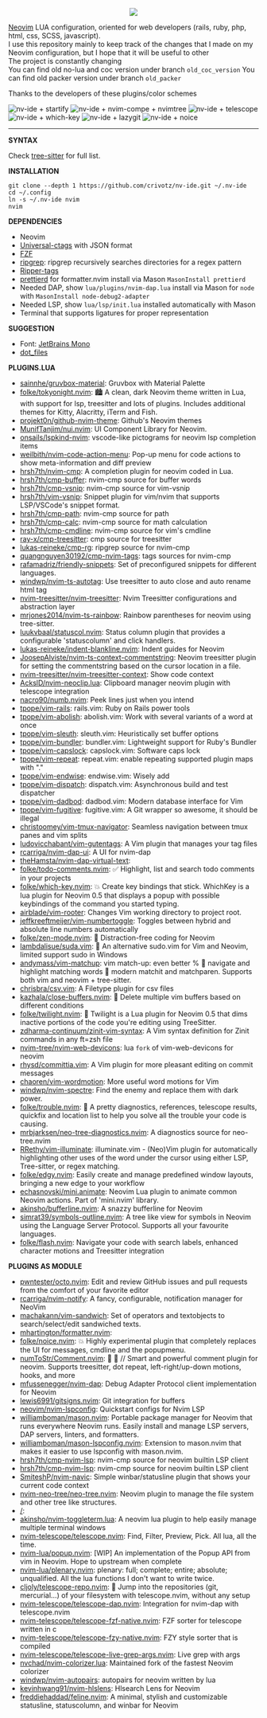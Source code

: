 <p align="center">
  <img src="https://raw.githubusercontent.com/crivotz/nv-ide/master/screenshots/NV-IDE.svg?raw=true"/>
</p>

[Neovim](https://neovim.io/) LUA configuration, oriented for web developers (rails, ruby, php, html, css, SCSS, javascript).  
I use this repository mainly to keep track of the changes that I made on my Neovim configuration, but I hope that it will be useful to other  
The project is constantly changing  
You can find old no-lua and coc version under branch `old_coc_version`
You can find old packer version under branch `old_packer`

Thanks to the developers of these plugins/color schemes

![nv-ide + startify](https://raw.githubusercontent.com/crivotz/nv-ide/master/screenshots/nv-ide_screenshot_0.png)
![nv-ide + nvim-compe + nvimtree ](https://raw.githubusercontent.com/crivotz/nv-ide/master/screenshots/nv-ide_screenshot_1.png)
![nv-ide + telescope ](https://raw.githubusercontent.com/crivotz/nv-ide/master/screenshots/nv-ide_screenshot_2.png)
![nv-ide + which-key ](https://raw.githubusercontent.com/crivotz/nv-ide/master/screenshots/nv-ide_screenshot_3.png)
![nv-ide + lazygit ](https://raw.githubusercontent.com/crivotz/nv-ide/master/screenshots/nv-ide_screenshot_4.png)
![nv-ide + noice ](https://raw.githubusercontent.com/crivotz/nv-ide/master/screenshots/nv-ide_screenshot_5.png)

---

**SYNTAX**

Check [tree-sitter](https://github.com/tree-sitter/tree-sitter) for full list.  

**INSTALLATION**
```console
git clone --depth 1 https://github.com/crivotz/nv-ide.git ~/.nv-ide
cd ~/.config
ln -s ~/.nv-ide nvim
nvim
```
**DEPENDENCIES**

* Neovim
* [Universal-ctags](https://github.com/universal-ctags/ctags) with JSON format
* [FZF](https://github.com/junegunn/fzf)
* [ripgrep](https://github.com/BurntSushi/ripgrep): ripgrep recursively searches directories for a regex pattern  
* [Ripper-tags](https://github.com/tmm1/ripper-tags)
* [prettierd](https://github.com/fsouza/prettierd) for formatter.nvim install via Mason `MasonInstall prettierd`
* Needed DAP, show `lua/plugins/nvim-dap.lua` install via Mason for `node` with `MasonInstall node-debug2-adapter`
* Needed LSP, show `lua/lsp/init.lua` installed automatically with Mason
* Terminal that supports ligatures for proper representation

**SUGGESTION**

* Font: [JetBrains Mono](https://www.jetbrains.com/lp/mono/)
* [dot_files](https://github.com/crivotz/dot_files)

**PLUGINS.LUA**  

* [sainnhe/gruvbox-material](https://github.com/sainnhe/gruvbox-material): Gruvbox with Material Palette  
* [folke/tokyonight.nvim](https://github.com/folke/tokyonight.nvim): 🏙 A clean, dark Neovim theme written in Lua, with support for lsp, treesitter and lots of plugins. Includes additional themes for Kitty, Alacritty, iTerm and Fish.  
* [projekt0n/github-nvim-theme](https://github.com/projekt0n/github-nvim-theme): Github's Neovim themes  
* [MunifTanjim/nui.nvim](https://github.com/MunifTanjim/nui.nvim): UI Component Library for Neovim.  
* [onsails/lspkind-nvim](https://github.com/onsails/lspkind-nvim): vscode-like pictograms for neovim lsp completion items  
* [weilbith/nvim-code-action-menu](https://github.com/weilbith/nvim-code-action-menu): Pop-up menu for code actions to show meta-information and diff preview  
* [hrsh7th/nvim-cmp](https://github.com/hrsh7th/nvim-cmp): A completion plugin for neovim coded in Lua.  
* [hrsh7th/cmp-buffer](https://github.com/hrsh7th/cmp-buffer): nvim-cmp source for buffer words  
* [hrsh7th/cmp-vsnip](https://github.com/hrsh7th/cmp-vsnip): nvim-cmp source for vim-vsnip  
* [hrsh7th/vim-vsnip](https://github.com/hrsh7th/vim-vsnip): Snippet plugin for vim/nvim that supports LSP/VSCode's snippet format.  
* [hrsh7th/cmp-path](https://github.com/hrsh7th/cmp-path): nvim-cmp source for path  
* [hrsh7th/cmp-calc](https://github.com/hrsh7th/cmp-calc): nvim-cmp source for math calculation  
* [hrsh7th/cmp-cmdline](https://github.com/hrsh7th/cmp-cmdline): nvim-cmp source for vim's cmdline  
* [ray-x/cmp-treesitter](https://github.com/ray-x/cmp-treesitter): cmp source for treesitter  
* [lukas-reineke/cmp-rg](https://github.com/lukas-reineke/cmp-rg): ripgrep source for nvim-cmp  
* [quangnguyen30192/cmp-nvim-tags](https://github.com/quangnguyen30192/cmp-nvim-tags): tags sources for nvim-cmp  
* [rafamadriz/friendly-snippets](https://github.com/rafamadriz/friendly-snippets): Set of preconfigured snippets for different languages.  
* [windwp/nvim-ts-autotag](https://github.com/windwp/nvim-ts-autotag): Use treesitter to auto close and auto rename html tag  
* [nvim-treesitter/nvim-treesitter](https://github.com/nvim-treesitter/nvim-treesitter): Nvim Treesitter configurations and abstraction layer  
* [mrjones2014/nvim-ts-rainbow](https://github.com/mrjones2014/nvim-ts-rainbow): Rainbow parentheses for neovim using tree-sitter.  
* [luukvbaal/statuscol.nvim](https://github.com/luukvbaal/statuscol.nvim): Status column plugin that provides a configurable 'statuscolumn' and click handlers.  
* [lukas-reineke/indent-blankline.nvim](https://github.com/lukas-reineke/indent-blankline.nvim): Indent guides for Neovim  
* [JoosepAlviste/nvim-ts-context-commentstring](https://github.com/JoosepAlviste/nvim-ts-context-commentstring): Neovim treesitter plugin for setting the commentstring based on the cursor location in a file.  
* [nvim-treesitter/nvim-treesitter-context](https://github.com/nvim-treesitter/nvim-treesitter-context): Show code context  
* [AckslD/nvim-neoclip.lua](https://github.com/AckslD/nvim-neoclip.lua): Clipboard manager neovim plugin with telescope integration  
* [nacro90/numb.nvim](https://github.com/nacro90/numb.nvim): Peek lines just when you intend  
* [tpope/vim-rails](https://github.com/tpope/vim-rails): rails.vim: Ruby on Rails power tools  
* [tpope/vim-abolish](https://github.com/tpope/vim-abolish): abolish.vim: Work with several variants of a word at once  
* [tpope/vim-sleuth](https://github.com/tpope/vim-sleuth): sleuth.vim: Heuristically set buffer options  
* [tpope/vim-bundler](https://github.com/tpope/vim-bundler): bundler.vim: Lightweight support for Ruby's Bundler  
* [tpope/vim-capslock](https://github.com/tpope/vim-capslock): capslock.vim: Software caps lock  
* [tpope/vim-repeat](https://github.com/tpope/vim-repeat): repeat.vim: enable repeating supported plugin maps with "."  
* [tpope/vim-endwise](https://github.com/tpope/vim-endwise): endwise.vim: Wisely add  
* [tpope/vim-dispatch](https://github.com/tpope/vim-dispatch): dispatch.vim: Asynchronous build and test dispatcher  
* [tpope/vim-dadbod](https://github.com/tpope/vim-dadbod): dadbod.vim: Modern database interface for Vim  
* [tpope/vim-fugitive](https://github.com/tpope/vim-fugitive): fugitive.vim: A Git wrapper so awesome, it should be illegal  
* [christoomey/vim-tmux-navigator](https://github.com/christoomey/vim-tmux-navigator): Seamless navigation between tmux panes and vim splits  
* [ludovicchabant/vim-gutentags](https://github.com/ludovicchabant/vim-gutentags): A Vim plugin that manages your tag files  
* [rcarriga/nvim-dap-ui](https://github.com/rcarriga/nvim-dap-ui): A UI for nvim-dap  
* [theHamsta/nvim-dap-virtual-text](https://github.com/theHamsta/nvim-dap-virtual-text):   
* [folke/todo-comments.nvim](https://github.com/folke/todo-comments.nvim): ✅ Highlight, list and search todo comments in your projects  
* [folke/which-key.nvim](https://github.com/folke/which-key.nvim): 💥 Create key bindings that stick. WhichKey is a lua plugin for Neovim 0.5 that displays a popup with possible keybindings of the command you started typing.  
* [airblade/vim-rooter](https://github.com/airblade/vim-rooter): Changes Vim working directory to project root.  
* [jeffkreeftmeijer/vim-numbertoggle](https://github.com/jeffkreeftmeijer/vim-numbertoggle): Toggles between hybrid and absolute line numbers automatically  
* [folke/zen-mode.nvim](https://github.com/folke/zen-mode.nvim): 🧘 Distraction-free coding for Neovim  
* [lambdalisue/suda.vim](https://github.com/lambdalisue/suda.vim): 🥪 An alternative sudo.vim for Vim and Neovim, limited support sudo in Windows  
* [andymass/vim-matchup](https://github.com/andymass/vim-matchup): vim match-up: even better % 👊 navigate and highlight matching words 👊 modern matchit and matchparen. Supports both vim and neovim + tree-sitter.  
* [chrisbra/csv.vim](https://github.com/chrisbra/csv.vim): A Filetype plugin for csv files  
* [kazhala/close-buffers.nvim](https://github.com/kazhala/close-buffers.nvim): 📑 Delete multiple vim buffers based on different conditions  
* [folke/twilight.nvim](https://github.com/folke/twilight.nvim): 🌅 Twilight is a Lua plugin for Neovim 0.5 that dims inactive portions of the code you're editing using TreeSitter.  
* [zdharma-continuum/zinit-vim-syntax](https://github.com/zdharma-continuum/zinit-vim-syntax): A Vim syntax definition for Zinit commands in any ft=zsh file  
* [nvim-tree/nvim-web-devicons](https://github.com/nvim-tree/nvim-web-devicons): lua `fork` of vim-web-devicons for neovim  
* [rhysd/committia.vim](https://github.com/rhysd/committia.vim): A Vim plugin for more pleasant editing on commit messages  
* [chaoren/vim-wordmotion](https://github.com/chaoren/vim-wordmotion): More useful word motions for Vim  
* [windwp/nvim-spectre](https://github.com/windwp/nvim-spectre): Find the enemy and replace them with dark power.  
* [folke/trouble.nvim](https://github.com/folke/trouble.nvim): 🚦 A pretty diagnostics, references, telescope results, quickfix and location list to help you solve all the trouble your code is causing.  
* [mrbjarksen/neo-tree-diagnostics.nvim](https://github.com/mrbjarksen/neo-tree-diagnostics.nvim): A diagnostics source for neo-tree.nvim  
* [RRethy/vim-illuminate](https://github.com/RRethy/vim-illuminate): illuminate.vim - (Neo)Vim plugin for automatically highlighting other uses of the word under the cursor using either LSP, Tree-sitter, or regex matching.  
* [folke/edgy.nvim](https://github.com/folke/edgy.nvim): Easily create and manage predefined window layouts, bringing a new edge to your workflow  
* [echasnovski/mini.animate](https://github.com/echasnovski/mini.animate): Neovim Lua plugin to animate common Neovim actions. Part of 'mini.nvim' library.  
* [akinsho/bufferline.nvim](https://github.com/akinsho/bufferline.nvim): A snazzy bufferline for Neovim  
* [simrat39/symbols-outline.nvim](https://github.com/simrat39/symbols-outline.nvim): A tree like view for symbols in Neovim using the Language Server Protocol. Supports all your favourite languages.  
* [folke/flash.nvim](https://github.com/folke/flash.nvim): Navigate your code with search labels, enhanced character motions and Treesitter integration  

**PLUGINS AS MODULE**  

* [pwntester/octo.nvim](https://github.com/pwntester/octo.nvim): Edit and review GitHub issues and pull requests from the comfort of your favorite editor  
* [rcarriga/nvim-notify](https://github.com/rcarriga/nvim-notify): A fancy, configurable, notification manager for NeoVim  
* [machakann/vim-sandwich](https://github.com/machakann/vim-sandwich): Set of operators and textobjects to search/select/edit sandwiched texts.  
* [mhartington/formatter.nvim](https://github.com/mhartington/formatter.nvim):   
* [folke/noice.nvim](https://github.com/folke/noice.nvim): 💥 Highly experimental plugin that completely replaces the UI for messages, cmdline and the popupmenu.  
* [numToStr/Comment.nvim](https://github.com/numToStr/Comment.nvim): 🧠 💪 // Smart and powerful comment plugin for neovim. Supports treesitter, dot repeat, left-right/up-down motions, hooks, and more  
* [mfussenegger/nvim-dap](https://github.com/mfussenegger/nvim-dap): Debug Adapter Protocol client implementation for Neovim  
* [lewis6991/gitsigns.nvim](https://github.com/lewis6991/gitsigns.nvim): Git integration for buffers  
* [neovim/nvim-lspconfig](https://github.com/neovim/nvim-lspconfig): Quickstart configs for Nvim LSP  
* [williamboman/mason.nvim](https://github.com/williamboman/mason.nvim): Portable package manager for Neovim that runs everywhere Neovim runs. Easily install and manage LSP servers, DAP servers, linters, and formatters.  
* [williamboman/mason-lspconfig.nvim](https://github.com/williamboman/mason-lspconfig.nvim): Extension to mason.nvim that makes it easier to use lspconfig with mason.nvim.  
* [hrsh7th/cmp-nvim-lsp](https://github.com/hrsh7th/cmp-nvim-lsp): nvim-cmp source for neovim builtin LSP client  
* [hrsh7th/cmp-nvim-lsp](https://github.com/hrsh7th/cmp-nvim-lsp): nvim-cmp source for neovim builtin LSP client  
* [SmiteshP/nvim-navic](https://github.com/SmiteshP/nvim-navic): Simple winbar/statusline plugin that shows your current code context  
* [nvim-neo-tree/neo-tree.nvim](https://github.com/nvim-neo-tree/neo-tree.nvim): Neovim plugin to manage the file system and other tree like structures.  
* [/](https://github.com//):   
* [akinsho/nvim-toggleterm.lua](https://github.com/akinsho/nvim-toggleterm.lua): A neovim lua plugin to help easily manage multiple terminal windows  
* [nvim-telescope/telescope.nvim](https://github.com/nvim-telescope/telescope.nvim): Find, Filter, Preview, Pick. All lua, all the time.  
* [nvim-lua/popup.nvim](https://github.com/nvim-lua/popup.nvim): [WIP] An implementation of the Popup API from vim in Neovim. Hope to upstream when complete  
* [nvim-lua/plenary.nvim](https://github.com/nvim-lua/plenary.nvim): plenary: full; complete; entire; absolute; unqualified. All the lua functions I don't want to write twice.  
* [cljoly/telescope-repo.nvim](https://github.com/cljoly/telescope-repo.nvim): 🦘 Jump into the repositories (git, mercurial…) of your filesystem with telescope.nvim, without any setup  
* [nvim-telescope/telescope-dap.nvim](https://github.com/nvim-telescope/telescope-dap.nvim): Integration for nvim-dap with telescope.nvim  
* [nvim-telescope/telescope-fzf-native.nvim](https://github.com/nvim-telescope/telescope-fzf-native.nvim): FZF sorter for telescope written in c  
* [nvim-telescope/telescope-fzy-native.nvim](https://github.com/nvim-telescope/telescope-fzy-native.nvim): FZY style sorter that is compiled  
* [nvim-telescope/telescope-live-grep-args.nvim](https://github.com/nvim-telescope/telescope-live-grep-args.nvim): Live grep with args  
* [nvchad/nvim-colorizer.lua](https://github.com/nvchad/nvim-colorizer.lua): Maintained fork of the fastest Neovim colorizer  
* [windwp/nvim-autopairs](https://github.com/windwp/nvim-autopairs): autopairs for neovim written by lua  
* [kevinhwang91/nvim-hlslens](https://github.com/kevinhwang91/nvim-hlslens): Hlsearch Lens for Neovim  
* [freddiehaddad/feline.nvim](https://github.com/freddiehaddad/feline.nvim): A minimal, stylish and customizable statusline, statuscolumn, and winbar for Neovim  
